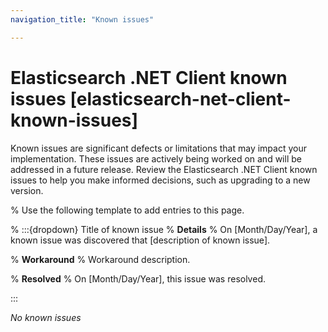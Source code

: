 ```yaml
---
navigation_title: "Known issues"

---
```


# Elasticsearch .NET Client known issues [elasticsearch-net-client-known-issues]

Known issues are significant defects or limitations that may impact your implementation. These issues are actively being worked on and will be addressed in a future release. Review the Elasticsearch .NET Client known issues to help you make informed decisions, such as upgrading to a new version.

% Use the following template to add entries to this page.

% :::{dropdown} Title of known issue
% **Details** 
% On [Month/Day/Year], a known issue was discovered that [description of known issue].

% **Workaround** 
% Workaround description.

% **Resolved**
% On [Month/Day/Year], this issue was resolved.

:::

_No known issues_